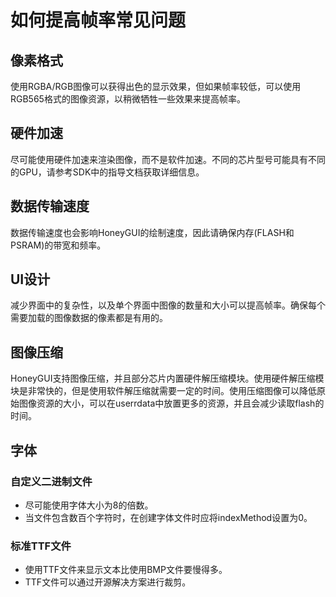 # 如何提高帧率常见问题

## 像素格式

使用RGBA/RGB图像可以获得出色的显示效果，但如果帧率较低，可以使用RGB565格式的图像资源，以稍微牺牲一些效果来提高帧率。

## 硬件加速

尽可能使用硬件加速来渲染图像，而不是软件加速。不同的芯片型号可能具有不同的GPU，请参考SDK中的指导文档获取详细信息。

## 数据传输速度

数据传输速度也会影响HoneyGUI的绘制速度，因此请确保内存(FLASH和PSRAM)的带宽和频率。

## UI设计

减少界面中的复杂性，以及单个界面中图像的数量和大小可以提高帧率。确保每个需要加载的图像数据的像素都是有用的。

## 图像压缩

HoneyGUI支持图像压缩，并且部分芯片内置硬件解压缩模块。使用硬件解压缩模块是非常快的，但是使用软件解压缩就需要一定的时间。使用压缩图像可以降低原始图像资源的大小，可以在userrdata中放置更多的资源，并且会减少读取flash的时间。

## 字体

### 自定义二进制文件

* 尽可能使用字体大小为8的倍数。
* 当文件包含数百个字符时，在创建字体文件时应将indexMethod设置为0。

### 标准TTF文件

* 使用TTF文件来显示文本比使用BMP文件要慢得多。
* TTF文件可以通过开源解决方案进行裁剪。
